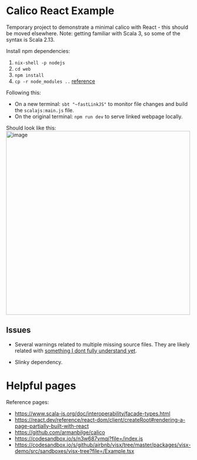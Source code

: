 # Calico React Example

Temporary project to demonstrate a minimal calico with React - this should be moved elsewhere. Note: getting familiar with Scala 3, so some of the syntax is Scala 2.13.

Install npm dependencies:
1. `nix-shell -p nodejs`
2. `cd web`
3. `npm install`
4. `cp -r node_modules ..` [reference](https://github.com/scala-js/vite-plugin-scalajs/issues/13)

Following this:
- On a new terminal: `sbt "~fastLinkJS"` to monitor file changes and build the `scalajs:main.js` file.
- On the original terminal: `npm run dev` to serve linked webpage locally.

Should look like this:
<img width="500" alt="image" src="https://github.com/bphenriques/scala-example-calico-react/assets/4727729/3ddbe30a-5a9b-4c5b-9d88-c7bb6a0545c7">


## Issues

- Several warnings related to multiple missing source files. They are likely related with [something I dont fully understand yet](https://github.com/scala-js/vite-plugin-scalajs/issues/13).

- Slinky dependency.

# Helpful pages

Reference pages:
- https://www.scala-js.org/doc/interoperability/facade-types.html
- https://react.dev/reference/react-dom/client/createRoot#rendering-a-page-partially-built-with-react
- https://github.com/armanbilge/calico
- https://codesandbox.io/s/n3w687vmqj?file=/index.js
- https://codesandbox.io/s/github/airbnb/visx/tree/master/packages/visx-demo/src/sandboxes/visx-tree?file=/Example.tsx
